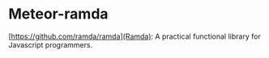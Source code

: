 # Meteor-ramda
[https://github.com/ramda/ramda](Ramda): A practical functional library for Javascript programmers.
